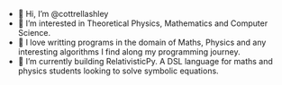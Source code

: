 - 👋 Hi, I’m @cottrellashley
- 👀 I’m interested in Theoretical Physics, Mathematics and Computer Science.
- 💛 I love writting programs in the domain of Maths, Physics and any interesting algorithms I find along my programming journey.
- 🌱 I’m currently building RelativisticPy. A DSL language for maths and physics students looking to solve symbolic equations.

<!---
cottrellashley/cottrellashley is a ✨ special ✨ repository because its `README.md` (this file) appears on your GitHub profile.
You can click the Preview link to take a look at your changes.
--->
